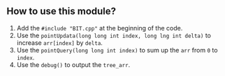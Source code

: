 ## How to use this module?

1. Add the `#include "BIT.cpp"` at the beginning of the code.
2. Use the `pointUpdata(long long int index, long lng int delta)` to increase `arr[index]` by `delta`.
3. Use the `pointQuery(long long int index)` to sum up the `arr` from `0` to `index`.
4. Use the `debug()` to output the `tree_arr`.
